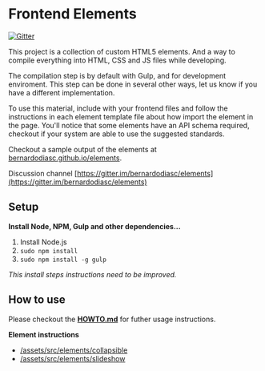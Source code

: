 # Frontend Elements

[![Gitter](https://badges.gitter.im/Join%20Chat.svg)](https://gitter.im/bernardodiasc/elements?utm_source=badge&utm_medium=badge&utm_campaign=pr-badge&utm_content=badge)

This project is a collection of custom HTML5 elements. And a way to compile everything into HTML, CSS and JS files while developing.

The compilation step is by default with Gulp, and for development enviroment. This step can be done in several other ways, let us know if you have a different implementation.

To use this material, include with your frontend files and follow the instructions in each element template file about how import the element in the page. You'll notice that some elements have an API schema required, checkout if your system are able to use the suggested standards.

Checkout a sample output of the elements at [bernardodiasc.github.io/elements](http://bernardodiasc.github.io/elements).

Discussion channel [https://gitter.im/bernardodiasc/elements](https://gitter.im/bernardodiasc/elements)

## Setup

__Install Node, NPM, Gulp and other dependencies...__

1. Install Node.js
2. `sudo npm install`
3. `sudo npm install -g gulp`

_This install steps instructions need to be improved._

## How to use

Please checkout the __[HOWTO.md](./HOWTO.md)__ for futher usage instructions.

__Element instructions__

- [/assets/src/elements/collapsible](./assets/src/elements/collapsible)
- [/assets/src/elements/slideshow](./assets/src/elements/slideshow)
